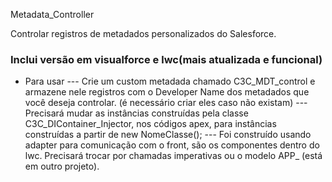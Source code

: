 Metadata_Controller

Controlar registros de metadados personalizados do Salesforce.
### Inclui versão em visualforce e lwc(mais atualizada e funcional)
- Para usar
--- Crie um custom metadada chamado C3C_MDT_control e armazene nele registros com o Developer Name dos metadados que você deseja controlar. (é necessário criar eles caso não existam)
--- Precisará mudar as instâncias construídas pela classe C3C_DIContainer_Injector, nos códigos apex, para instâncias construídas a partir de new NomeClasse();
--- Foi construído usando adapter para comunicação com o front, são os componentes <call-service> dentro do lwc. Precisará trocar por chamadas imperativas ou o modelo APP_ (está em outro projeto).


